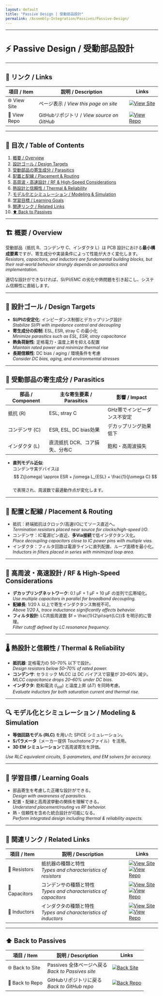 ```yaml
---
layout: default
title: "Passive Design | 受動部品設計"
permalink: /Assembly-Integration/Passives/Passive-Design/
---
```


---

# ⚡ Passive Design / 受動部品設計

---

## 🔗 リンク / Links

| 項目 / Item | 説明 / Description | Links |
|-------------|-------------------|-------|
| 🌐 View Site | ページ表示 / *View this page on site* | [![View Site](https://img.shields.io/badge/View-Site-brightgreen?style=for-the-badge&logo=githubpages)](https://samizo-aitl.github.io/Edusemi-Plus/Assembly-Integration/Passives/Passive-Design/) |
| 📂 View Repo | GitHubリポジトリ / *View source on GitHub* | [![View Repo](https://img.shields.io/badge/View-Repo-blue?style=for-the-badge&logo=github)](https://github.com/Samizo-AITL/Edusemi-Plus/blob/main/Assembly-Integration/Passives/Passive-Design.md) |

---

## 📑 目次 / Table of Contents
1. [概要 / Overview](#-概要--overview)  
2. [設計ゴール / Design Targets](#-設計ゴール--design-targets)  
3. [受動部品の寄生成分 / Parasitics](#-受動部品の寄生成分--parasitics)  
4. [配置と配線 / Placement & Routing](#-配置と配線--placement--routing)  
5. [高周波・高速設計 / RF & High-Speed Considerations](#-高周波高速設計--rf--high-speed-considerations)  
6. [熱設計と信頼性 / Thermal & Reliability](#-熱設計と信頼性--thermal--reliability)  
7. [モデル化とシミュレーション / Modeling & Simulation](#-モデル化とシミュレーション--modeling--simulation)  
8. [学習目標 / Learning Goals](#-学習目標--learning-goals)  
9. [関連リンク / Related Links](#-関連リンク--related-links)  
10. [⬆️ Back to Passives](#️-back-to-passives)  

---

## 🏗 概要 / Overview
受動部品（抵抗 R、コンデンサ C、インダクタ L）は PCB 設計における**最小構成要素**ですが、寄生成分や実装条件によって性能が大きく変化します。  
*Resistors, capacitors, and inductors are fundamental building blocks, but their real-world behavior strongly depends on parasitics and implementation.*  

適切な設計ができなければ、SI/PI/EMC の劣化や熱問題を引き起こし、システム信頼性に直結します。  

---

## 🎯 設計ゴール / Design Targets
- **SI/PIの安定化**: インピーダンス制御とデカップリング設計  
  *Stabilize SI/PI with impedance control and decoupling*  
- **寄生成分の抑制**: ESL, ESR, stray C の最小化  
  *Minimize parasitics such as ESL, ESR, stray capacitance*  
- **熱負荷耐性**: 定格電力・温度上昇を抑える配置  
  *Maintain rated power and minimize thermal rise*  
- **長期信頼性**: DC bias / aging / 環境条件を考慮  
  *Consider DC bias, aging, and environmental stresses*  

---

## 🧮 受動部品の寄生成分 / Parasitics
| 部品 / Component | 主な寄生要素 / Parasitics | 影響 / Impact |
|------------------|--------------------------|----------------|
| 抵抗 (R) | ESL, stray C | GHz帯でインピーダンス不安定 |
| コンデンサ (C) | ESR, ESL, DC bias効果 | デカップリング効果低下 |
| インダクタ (L) | 直流抵抗 DCR、コア損失、分布C | 飽和・高周波損失 |

- **直列モデル近似**:  
  コンデンサ実デバイスは  
  $$ Z(j\omega) \approx ESR + j\omega L_{ESL} + \frac{1}{j\omega C} $$  
  で表現され、周波数で最適動作点が変化します。  

---

## 🧩 配置と配線 / Placement & Routing
- 抵抗：終端抵抗はクロック/高速I/Oにてソース直近へ。  
  *Termination resistors placed near source for clocks/high-speed I/O.*  
- コンデンサ：IC電源ピン直近、**多Via接続**で低インダクタンス化。  
  *Place decoupling capacitors close to IC power pins with multiple vias.*  
- インダクタ：フィルタ回路は電源ラインに直列配置、ループ面積を最小化。  
  *Inductors in filters placed in series with minimized loop area.*  

---

## 📡 高周波・高速設計 / RF & High-Speed Considerations
- **デカップリングネットワーク**: 0.1 µF + 1 µF + 10 µF の並列で広帯域化。  
  *Use multiple capacitors in parallel for broadband decoupling.*  
- **配線長**: 1/20 λ 以上で寄生インダクタンス無視不可。  
  *Above 1/20 λ, trace inductance significantly affects behavior.*  
- **フィルタ設計**: LC共振周波数 $f = \frac{1}{2\pi\sqrt{LC}}$ を明示的に管理。  
  *Filter cutoff defined by LC resonance frequency.*  

---

## 🌡 熱設計と信頼性 / Thermal & Reliability
- **抵抗器**: 定格電力の 50–70% 以下で設計。  
  *Design resistors below 50–70% of rated power.*  
- **コンデンサ**: セラミック MLCC は DC バイアスで容量が 20–60% 減少。  
  *MLCC capacitance drops 20–60% under DC bias.*  
- **インダクタ**: 飽和電流 ($I_{sat}$) と温度上昇 ($ΔT$) を同時考慮。  
  *Evaluate inductors for both saturation current and thermal rise.*  

---

## 🔍 モデル化とシミュレーション / Modeling & Simulation
- **等価回路モデル (RLC)** を用いた SPICE シミュレーション。  
- **Sパラメータ**（メーカー提供 Touchstoneファイル）を活用。  
- **3D EM シミュレーション**で高周波寄生を評価。  

*Use RLC equivalent circuits, S-parameters, and EM solvers for accuracy.*  

---

## 🎯 学習目標 / Learning Goals
- 部品寄生を考慮した正確な設計ができる。  
  *Design with awareness of parasitics.*  
- 配置・配線と高周波挙動の関係を理解できる。  
  *Understand placement/routing vs RF behavior.*  
- 熱・信頼性を含めた統合設計が可能になる。  
  *Perform integrated design including thermal & reliability aspects.*  

---

## 🔗 関連リンク / Related Links

| 項目 / Item | 説明 / Description | Links |
|-------------|-------------------|-------|
| 📘 Resistors | 抵抗器の種類と特性<br>*Types and characteristics of resistors* | [![View Site](https://img.shields.io/badge/View-Site-brightgreen?style=for-the-badge&logo=githubpages)](https://samizo-aitl.github.io/Edusemi-Plus/Assembly-Integration/Passives/Resistors/)<br>[![View Repo](https://img.shields.io/badge/View-Repo-blue?style=for-the-badge&logo=github)](https://github.com/Samizo-AITL/Edusemi-Plus/blob/main/Assembly-Integration/Passives/Resistors.md) |
| 📗 Capacitors | コンデンサの種類と特性<br>*Types and characteristics of capacitors* | [![View Site](https://img.shields.io/badge/View-Site-brightgreen?style=for-the-badge&logo=githubpages)](https://samizo-aitl.github.io/Edusemi-Plus/Assembly-Integration/Passives/Capacitors/)<br>[![View Repo](https://img.shields.io/badge/View-Repo-blue?style=for-the-badge&logo=github)](https://github.com/Samizo-AITL/Edusemi-Plus/blob/main/Assembly-Integration/Passives/Capacitors.md) |
| 📙 Inductors | インダクタの種類と特性<br>*Types and characteristics of inductors* | [![View Site](https://img.shields.io/badge/View-Site-brightgreen?style=for-the-badge&logo=githubpages)](https://samizo-aitl.github.io/Edusemi-Plus/Assembly-Integration/Passives/Inductors/)<br>[![View Repo](https://img.shields.io/badge/View-Repo-blue?style=for-the-badge&logo=github)](https://github.com/Samizo-AITL/Edusemi-Plus/blob/main/Assembly-Integration/Passives/Inductors.md) |

---

## ⬆️ Back to Passives

| 項目 / Item | 説明 / Description | Links |
|-------------|-------------------|-------|
| 🌐 Back to Site | Passives 全体ページへ戻る<br>*Back to Passives site* | [![Back Site](https://img.shields.io/badge/⬆️%20Back-Site-brightgreen?style=for-the-badge&logo=githubpages)](https://samizo-aitl.github.io/Edusemi-Plus/Assembly-Integration/Passives/) |
| 📂 Back to Repo | GitHubリポジトリに戻る<br>*Back to GitHub repo* | [![Back Repo](https://img.shields.io/badge/⬆️%20Back-Repo-blue?style=for-the-badge&logo=github)](https://github.com/Samizo-AITL/Edusemi-Plus/tree/main/Assembly-Integration/Passives) |
